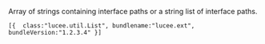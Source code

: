 Array of strings containing interface paths or a string list of interface paths.

`[{ 
	class:"lucee.util.List",
	bundlename:"lucee.ext",
	bundleVersion:"1.2.3.4"
}]`